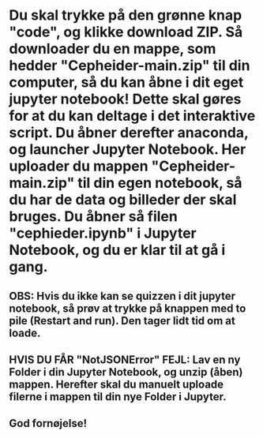 # Du skal trykke på den grønne knap "code", og klikke download ZIP. Så downloader du en mappe, som hedder "Cepheider-main.zip" til din computer, så du kan åbne i dit eget jupyter notebook! Dette skal gøres for at du kan deltage i det interaktive script. Du åbner derefter anaconda, og launcher Jupyter Notebook. Her uploader du mappen "Cepheider-main.zip" til din egen notebook, så du har de data og billeder der skal bruges. Du åbner så filen "cephieder.ipynb" i Jupyter Notebook, og du er klar til at gå i gang.
## OBS: Hvis du ikke kan se quizzen i dit jupyter notebook, så prøv at trykke på knappen med to pile (Restart and run). Den tager lidt tid om at loade.
## HVIS DU FÅR "NotJSONError" FEJL: Lav en ny Folder i din Jupyter Notebook, og unzip (åben) mappen. Herefter skal du manuelt uploade filerne i mappen til din nye Folder i Jupyter. 
## God fornøjelse!
